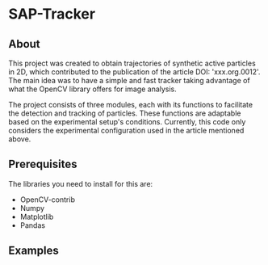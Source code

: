 # SAP-Tracker

## About <a name = "about"></a>
This project was created to obtain trajectories of synthetic active particles in 2D, which contributed to the publication of the article DOI: 'xxx.org.0012'. The main idea was to have a simple and fast tracker taking advantage of what the OpenCV library offers for image analysis.

The project consists of three modules, each with its functions to facilitate the detection and tracking of particles. These functions are adaptable based on the experimental setup's conditions. Currently, this code only considers the experimental configuration used in the article mentioned above.

## Prerequisites
The libraries you need to install for this are:
- OpenCV-contrib
- Numpy
- Matplotlib
- Pandas

## Examples




